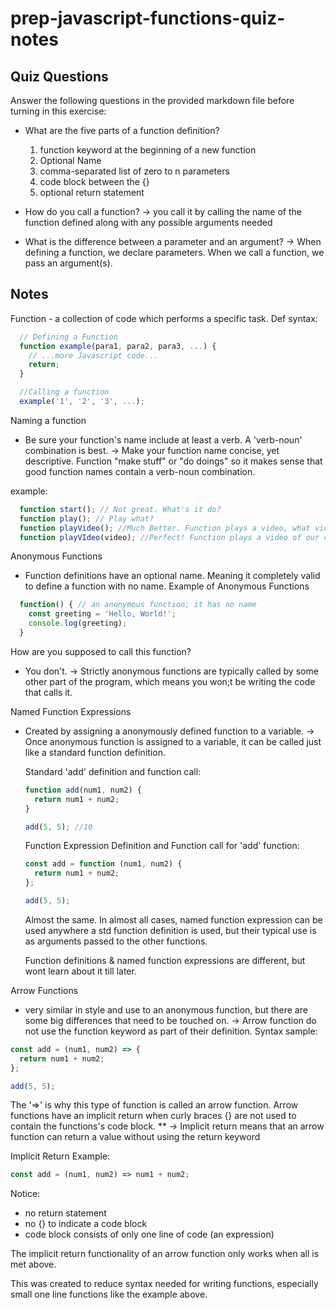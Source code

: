 # prep-javascript-functions-quiz-notes

## Quiz Questions

Answer the following questions in the provided markdown file before turning in this exercise:

- What are the five parts of a function definition?

  1. function keyword at the beginning of a new function
  2. Optional Name
  3. comma-separated list of zero to n parameters
  4. code block between the {}
  5. optional return statement

- How do you call a function?
  -> you call it by calling the name of the function defined along with any
  possible arguments needed

- What is the difference between a parameter and an argument?
  -> When defining a function, we declare parameters.
  When we call a function, we pass an argument(s).

## Notes

Function - a collection of code which performs a specific task.
Def syntax:

```javascript
  // Defining a Function
  function example(para1, para2, para3, ...) {
    // ...more Javascript code...
    return;
  }

  //Calling a function
  example('1', '2', '3', ...);
```

Naming a function

- Be sure your function's name include at least a verb. A 'verb-noun' combination is best.
  -> Make your function name concise, yet descriptive. Function "make stuff" or "do doings" so it makes sense that good function names contain a verb-noun combination.

example:

```javascript
  function start(); // Not great. What's it do?
  function play(); // Play what?
  function playVideo(); //Much Better. Function plays a video, what video?
  function playVIdeo(video); //Perfect! Function plays a video of our choosing!
```

Anonymous Functions

- Function definitions have an optional name. Meaning it completely valid to define a
  function with no name.
  Example of Anonymous Functions

```javascript
  function() { // an anonymous function; it has no name
    const greeting = 'Hello, World!';
    console.log(greeting);
  }
```

How are you supposed to call this function?

- You don't.
  -> Strictly anonymous functions are typically called by some other
  part of the program, which means you won;t be writing the code that calls it.

Named Function Expressions

- Created by assigning a anonymously defined function to a variable.
  -> Once anonymous function is assigned to a variable, it can be called just like a standard function definition.

  Standard 'add' definition and function call:

  ```javascript
  function add(num1, num2) {
    return num1 + num2;
  }

  add(5, 5); //10
  ```

  Function Expression Definition and Function call for 'add' function:

  ```javascript
  const add = function (num1, num2) {
    return num1 + num2;
  };

  add(5, 5);
  ```

  Almost the same. In almost all cases, named function expression can be used anywhere
  a std function definition is used, but their typical use is as arguments passed to the other functions.

  Function definitions & named function expressions are different, but wont learn about
  it till later.

Arrow Functions

- very similar in style and use to an anonymous function, but there are some big
  differences that need to be touched on.
  -> Arrow function do not use the function keyword as part of their definition.
  Syntax sample:

```javascript
const add = (num1, num2) => {
  return num1 + num2;
};

add(5, 5);
```

The '=>' is why this type of function is called an arrow function.
Arrow functions have an implicit return when curly braces {} are not used to contain the functions's code block.
\*\* -> Implicit return means that an arrow function can return a value without using the return keyword

Implicit Return Example:

```javascript
const add = (num1, num2) => num1 + num2;
```

Notice:

- no return statement
- no {} to indicate a code block
- code block consists of only one line of code (an expression)

The implicit return functionality of an arrow function only works when all is met above.

This was created to reduce syntax needed for writing functions, especially small one line functions like the example above.
